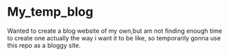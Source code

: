 # My_temp_blog

Wanted to create a blog website of my own,but am not finding enough time to create one actually the way i want it to be like, so temporarily gonna
use this repo as a bloggy site.

